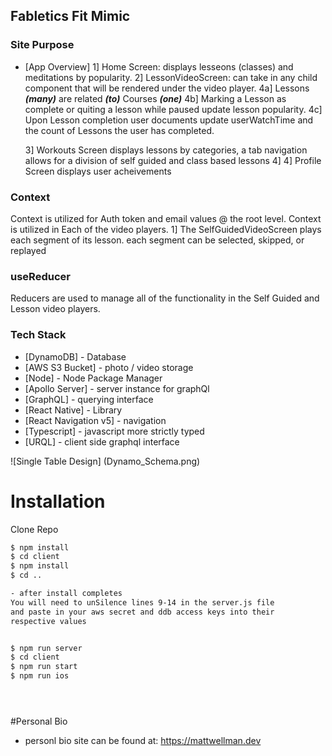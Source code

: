 ## Fabletics Fit Mimic

### Site Purpose

- [App Overview]
  1] Home Screen: displays lesseons (classes) and meditations by popularity.
  2] LessonVideoScreen: can take in any child component that will be rendered under the video player.
  4a] Lessons **_(many)_** are related **_(to)_** Courses **_(one)_**
  4b] Marking a Lesson as complete or quiting a lesson while paused update lesson popularity.
  4c] Upon Lesson completion user documents update userWatchTime and the count of Lessons the user has completed.

  3] Workouts Screen displays lessons by categories, a tab navigation allows for a division of self guided and class based lessons
  4]
  4] Profile Screen displays user acheivements

### Context

Context is utilized for Auth token and email values @ the root level.
Context is utilized in Each of the video players.
1] The SelfGuidedVideoScreen plays each segment of its lesson. each segment can be selected, skipped, or replayed

### useReducer

Reducers are used to manage all of the functionality in the Self Guided and Lesson video players.

### Tech Stack

- [DynamoDB] - Database
- [AWS S3 Bucket] - photo / video storage
- [Node] - Node Package Manager
- [Apollo Server] - server instance for graphQl
- [GraphQL] - querying interface
- [React Native] - Library
- [React Navigation v5] - navigation
- [Typescript] - javascript more strictly typed
- [URQL] - client side graphql interface

![Single Table Design] (Dynamo_Schema.png)

# Installation

Clone Repo

```sh
$ npm install
$ cd client
$ npm install
$ cd ..

- after install completes
You will need to unSilence lines 9-14 in the server.js file
and paste in your aws secret and ddb access keys into their
respective values


$ npm run server
$ cd client
$ npm run start
$ npm run ios





```

#Personal Bio

- personl bio site can be found at:
  https://mattwellman.dev
